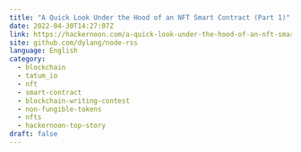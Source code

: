```yaml
---
title: "A Quick Look Under the Hood of an NFT Smart Contract (Part 1)"
date: 2022-04-30T14:27:07Z
link: https://hackernoon.com/a-quick-look-under-the-hood-of-an-nft-smart-contract-part-1?source=rss&utm_medium=RSS&utm_source=news.12bit.vn
site: github.com/dylang/node-rss
language: English
category:
  - blockchain
  - tatum_io
  - nft
  - smart-contract
  - blockchain-writing-contest
  - non-fungible-tokens
  - nfts
  - hackernoon-top-story
draft: false
---
```

